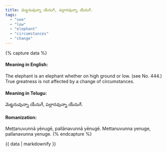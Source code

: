 ```yaml
---
title: మెట్టనువున్నా యేనుగే, పల్లానవున్నా యేనుగే.
tags:
  - "see"
  - "low"
  - "elephant"
  - "circumstances"
  - "change"
---
```


{% capture data %}
#### Meaning in English:
The elephant is an elephant whether on high ground or low.
(see No. 444.)
True greatness is not affected by a change of circumstances.

#### Meaning in Telugu:
మెట్టనువున్నా యేనుగే, పల్లానవున్నా యేనుగే.

#### Romanization:
Meṭṭanuvunnā yēnugē, pallānavunnā yēnugē.
Mettanuvunna yenuge, pallanavunna yenuge.
{% endcapture %}

{{ data | markdownify }}

